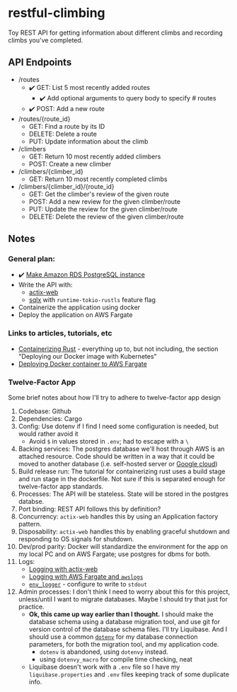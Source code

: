 # restful-climbing
Toy REST API for getting information about different climbs and recording climbs you've completed.


## API Endpoints
- /routes
    - ✔️ GET: List 5 most recently added routes
        - ✔️ Add optional arguments to query body to specify # routes
    - ✔️ POST: Add a new route
- /routes/{route_id}
    - GET: Find a route by its ID
    - DELETE: Delete a route
    - PUT: Update information about the climb
- /climbers
    - GET: Return 10 most recently added climbers
    - POST: Create a new climber
- /climbers/{climber_id}
    - GET: Return 10 most recently completed climbs
- /climbers/{climber_id}/{route_id}
    - GET: Get the climber's review of the given route
    - POST: Add a new review for the given climber/route
    - PUT: Update the review for the given climber/route
    - DELETE: Delete the review of the given climber/route

## Notes
### General plan:
- ✔️ [Make Amazon RDS PostgreSQL instance](https://aws.amazon.com/rds/postgresql/pricing/)
- Write the API with:
    - [actix-web](https://actix.rs/docs/getting-started)
    - [sqlx](https://crates.io/crates/sqlx) with `runtime-tokio-rustls` feature flag
- Containerize the application using docker
- Deploy the application on AWS Fargate

### Links to articles, tutorials, etc
- [Containerizing Rust](https://www.fpcomplete.com/blog/2018/07/deploying-rust-with-docker-and-kubernetes/) - everything up to, but not including, the section "Deploying our Docker image with Kubernetes"
- [Deploying Docker container to AWS Fargate](https://docs.aws.amazon.com/AmazonECS/latest/developerguide/Welcome.html)

### Twelve-Factor App
Some brief notes about how I'll try to adhere to twelve-factor app design
1. Codebase: Github
2. Dependencies: Cargo
3. Config: Use dotenv if I find I need some configuration is needed, but would rather avoid it
    - Avoid `$` in values stored in `.env`; had to escape with a `\`
4. Backing services: The postgres database we'll host through AWS is an attached resource. Code should be written in a way that it could be moved to another database (i.e. self-hosted server or [Google cloud](https://cloud.google.com/sql/docs/postgres/quickstarts))
5. Build release run: The tutorial for containerizing rust uses a build stage and run stage in the dockerfile. Not sure if this is separated enough for twelve-factor app standards.
6. Processes: The API will be stateless. State will be stored in the postgres databse.
7. Port binding: REST API follows this by definition?
8. Concurrency: `actix-web` handles this by using an Application factory pattern.
9. Disposability: `actix-web` handles this by enabling graceful shutdown and responding to OS signals for shutdown.
10. Dev/prod parity: Docker will standardize the environment for the app on my local PC and on AWS Fargate; use postgres for dbms for both.
11. Logs: 
    - [Logging with actix-web](https://actix.rs/docs/middleware#logging)
    - [Logging with AWS Fargate and `awslogs`](https://docs.aws.amazon.com/prescriptive-guidance/latest/implementing-logging-monitoring-cloudwatch/ec2-fargate-logs.html)
    - [`env_logger`](https://docs.rs/env_logger/0.10.0/env_logger/) - configure to write to `stdout`
12. Admin processes: I don't think I need to worry about this for this project, unless/until I want to migrate databases. Maybe I should try that just for practice.
    - **Ok, this came up way earlier than I thought.** I should make the database schema using a database migration tool, and use git for version control of the database schema files. I'll try Liquibase. And I should use a common [`dotenv`](https://docs.rs/dotenv/0.15.0/dotenv/) for my database connection parameters, for both the migration tool, and my application code. 
        - `dotenv` is abandoned, using `dotenvy` instead.
        - using `dotenvy_macro` for compile time checking, neat
    - Liquibase doesn't work with a `.env` file so I have my `liquibase.properties` and `.env` files keeping track of some duplicate info. 